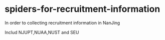# spiders-for-recruitment-information
In order to collecting recruitment information in NanJing

Includ NJUPT,NUAA,NUST and SEU
